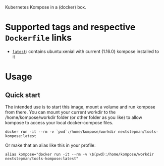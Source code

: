 Kubernetes Kompose in a (docker) box. 

# Supported tags and respective `Dockerfile` links

-	[`latest`](https://github.com/nextstepman/tools-kompose/blob/master/Dockerfile): contains ubuntu:xenial with current (1.16.0) kompose installed to it

# Usage

## Quick start

The intended use is to start this image, mount a volume and run kompose from there. 
You can mount your current workdir to the /home/kompose/workdir folder (or other folder as you like) to allow kompose to access your local docker-compose files.

```
docker run -it --rm -v `pwd`:/home/kompose/workdir nextstepman/tools-kompose:latest
```

Or make that an alias like this in your profile:

```
alias kompose="docker run -it --rm -v \$(pwd):/home/kompose/workdir nextstepman/tools-kompose:latest"
```

